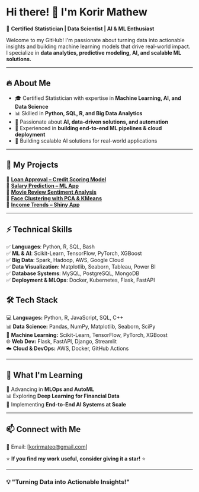 # Hi there! 👋 I'm Korir Mathew

🚀 **Certified Statistician | Data Scientist | AI & ML Enthusiast**  

Welcome to my GitHub! I'm passionate about turning data into actionable insights and building machine learning models that drive real-world impact. I specialize in **data analytics, predictive modeling, AI, and scalable ML solutions.**  

---

## 🔥 About Me  

- 🎓 Certified Statistician with expertise in **Machine Learning, AI, and Data Science**  
- 📊 Skilled in **Python, SQL, R, and Big Data Analytics**  
- 🤖 Passionate about **AI, data-driven solutions, and automation**  
- 🔬 Experienced in **building end-to-end ML pipelines & cloud deployment**  
- 🚀 Building scalable AI solutions for real-world applications  

---

## 📂 My Projects

🔹 [**Loan Approval – Credit Scoring Model**](https://github.com/MK3685/loan-approval)  
🔹 [**Salary Prediction – ML App**](https://github.com/MK3685/ml-app-salaryprediction)  
🔹 [**Movie Review Sentiment Analysis**](https://github.com/MK3685/movie-review-sentiment)  
🔹 [**Face Clustering with PCA & KMeans**](https://github.com/MK3685/face-clustering-pca-kmeans)  
🔹 [**Income Trends – Shiny App**](https://github.com/MK3685/Shiny-apps-Income-Trends)


---

## ⚡ Technical Skills  

✅ **Languages**: Python, R, SQL, Bash  
✅ **ML & AI**: Scikit-Learn, TensorFlow, PyTorch, XGBoost  
✅ **Big Data**: Spark, Hadoop, AWS, Google Cloud  
✅ **Data Visualization**: Matplotlib, Seaborn, Tableau, Power BI  
✅ **Database Systems**: MySQL, PostgreSQL, MongoDB  
✅ **Deployment & MLOps**: Docker, Kubernetes, Flask, FastAPI  

## 🛠️ Tech Stack  
💻 **Languages:** Python, R, JavaScript, SQL, C++  
📊 **Data Science:** Pandas, NumPy, Matplotlib, Seaborn, SciPy  
🤖 **Machine Learning:** Scikit-Learn, TensorFlow, PyTorch, XGBoost  
🌐 **Web Dev:** Flask, FastAPI, Django, Streamlit  
☁️ **Cloud & DevOps:** AWS, Docker, GitHub Actions  

---

## 🌱 What I'm Learning  

🚀 Advancing in **MLOps and AutoML**  
📊 Exploring **Deep Learning for Financial Data**  
🎯 Implementing **End-to-End AI Systems at Scale**  

---

## 📫 Connect with Me  
📧 Email: [korirmateo@gmail.com]


⭐ **If you find my work useful, consider giving it a star!** ⭐ 

---

### **💡 "Turning Data into Actionable Insights!"**  
